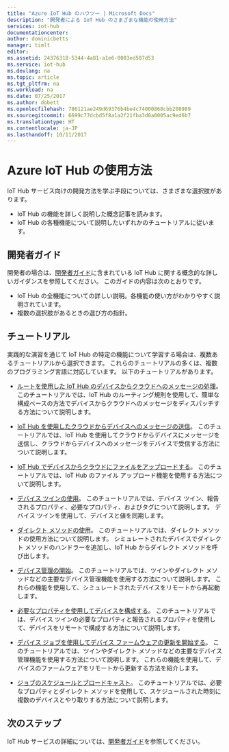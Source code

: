 ```yaml
---
title: "Azure IoT Hub のハウツー | Microsoft Docs"
description: "開発者による IoT Hub のさまざまな機能の使用方法"
services: iot-hub
documentationcenter: 
author: dominicbetts
manager: timlt
editor: 
ms.assetid: 24376318-5344-4a81-a1e6-0003ed587d53
ms.service: iot-hub
ms.devlang: na
ms.topic: article
ms.tgt_pltfrm: na
ms.workload: na
ms.date: 07/25/2017
ms.author: dobett
ms.openlocfilehash: 786121ae249d69376b4be4c74000868cbb208989
ms.sourcegitcommit: 6699c77dcbd5f8a1a2f21fba3d0a0005ac9ed6b7
ms.translationtype: HT
ms.contentlocale: ja-JP
ms.lasthandoff: 10/11/2017
---
```

# <a name="how-to-use-azure-iot-hub"></a>Azure IoT Hub の使用方法

IoT Hub サービス向けの開発方法を学ぶ手段については、さまざまな選択肢があります。

* IoT Hub の機能を詳しく説明した概念記事を読みます。
* IoT Hub の各種機能について説明したいずれかのチュートリアルに従います。

## <a name="developer-guide"></a>開発者ガイド

開発者の場合は、[開発者ガイド][lnk-devguide]に含まれている IoT Hub に関する概念的な詳しいガイダンスを参照してください。 このガイドの内容は次のとおりです。

* IoT Hub の全機能についての詳しい説明。各機能の使い方がわかりやすく説明されています。
* 複数の選択肢があるときの選び方の指針。

## <a name="tutorials"></a>チュートリアル

実践的な演習を通じて IoT Hub の特定の機能について学習する場合は、複数あるチュートリアルから選択できます。 これらのチュートリアルの多くは、複数のプログラミング言語に対応しています。 以下のチュートリアルがあります。

- [ルートを使用した IoT Hub のデバイスからクラウドへのメッセージの処理][lnk-routes-tutorial]。 このチュートリアルでは、IoT Hub のルーティング規則を使用して、簡単な構成ベースの方法でデバイスからクラウドへのメッセージをディスパッチする方法について説明します。

- [IoT Hub を使用したクラウドからデバイスへのメッセージの送信][lnk-c2d-tutorial]。 このチュートリアルでは、IoT Hub を使用してクラウドからデバイスにメッセージを送信し、クラウドからデバイスへのメッセージをデバイスで受信する方法について説明します。

- [IoT Hub でデバイスからクラウドにファイルをアップロードする][lnk-upload-tutorial]。 このチュートリアルでは、IoT Hub のファイル アップロード機能を使用する方法について説明します。

- [デバイス ツインの使用][lnk-twin-tutorial]。 このチュートリアルでは、デバイス ツイン、報告されるプロパティ、必要なプロパティ、およびタグについて説明します。 デバイス ツインを使用して、デバイスと値を同期します。

- [ダイレクト メソッドの使用][lnk-methods-tutorial]。 このチュートリアルでは、ダイレクト メソッドの使用方法について説明します。 シミュレートされたデバイスでダイレクト メソッドのハンドラーを追加し、IoT Hub からダイレクト メソッドを呼び出します。

- [デバイス管理の開始][lnk-dm-tutorial]。 このチュートリアルでは、ツインやダイレクト メソッドなどの主要なデバイス管理機能を使用する方法について説明します。 これらの機能を使用して、シミュレートされたデバイスをリモートから再起動します。

- [必要なプロパティを使用してデバイスを構成する][lnk-properties-tutorial]。 このチュートリアルでは、デバイス ツインの必要なプロパティと報告されるプロパティを使用して、デバイスをリモートで構成する方法について説明します。

- [デバイス ジョブを使用してデバイス ファームウェアの更新を開始する][lnk-jobs-tutorial]。 このチュートリアルでは、ツインやダイレクト メソッドなどの主要なデバイス管理機能を使用する方法について説明します。 これらの機能を使用して、デバイスのファームウェアをリモートから更新する方法を紹介します。

- [ジョブのスケジュールとブロードキャスト][lnk-schedule-tutorial]。 このチュートリアルでは、必要なプロパティとダイレクト メソッドを使用して、スケジュールされた時刻に複数のデバイスとやり取りする方法について説明します。

## <a name="next-steps"></a>次のステップ

IoT Hub サービスの詳細については、[開発者ガイド][lnk-devguide]を参照してください。

[lnk-devguide]: ./iot-hub-devguide.md
[lnk-routes-tutorial]: ./iot-hub-csharp-csharp-process-d2c.md
[lnk-c2d-tutorial]: ./iot-hub-csharp-csharp-c2d.md
[lnk-upload-tutorial]: ./iot-hub-csharp-csharp-file-upload.md
[lnk-twin-tutorial]: ./iot-hub-node-node-twin-getstarted.md
[lnk-methods-tutorial]: ./iot-hub-node-node-direct-methods.md
[lnk-dm-tutorial]: ./iot-hub-node-node-device-management-get-started.md
[lnk-properties-tutorial]: ./iot-hub-node-node-twin-how-to-configure.md
[lnk-jobs-tutorial]: ./iot-hub-node-node-firmware-update.md
[lnk-schedule-tutorial]: ./iot-hub-node-node-schedule-jobs.md